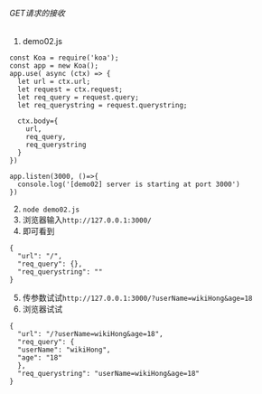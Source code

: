 ###### GET请求的接收
1. demo02.js
```
const Koa = require('koa');
const app = new Koa();
app.use( async (ctx) => {
  let url = ctx.url;
  let request = ctx.request;
  let req_query = request.query;
  let req_querystring = request.querystring;

  ctx.body={
    url,
    req_query,
    req_querystring
  }
})

app.listen(3000, ()=>{
  console.log('[demo02] server is starting at port 3000')
})
```
2. `node demo02.js`
3. 浏览器输入`http://127.0.0.1:3000/`
4. 即可看到
```
{
  "url": "/",
  "req_query": {},
  "req_querystring": ""
}
```
5. 传参数试试`http://127.0.0.1:3000/?userName=wikiHong&age=18`
6. 浏览器试试
```
{
  "url": "/?userName=wikiHong&age=18",
  "req_query": {
  "userName": "wikiHong",
  "age": "18"
  },
  "req_querystring": "userName=wikiHong&age=18"
}
```